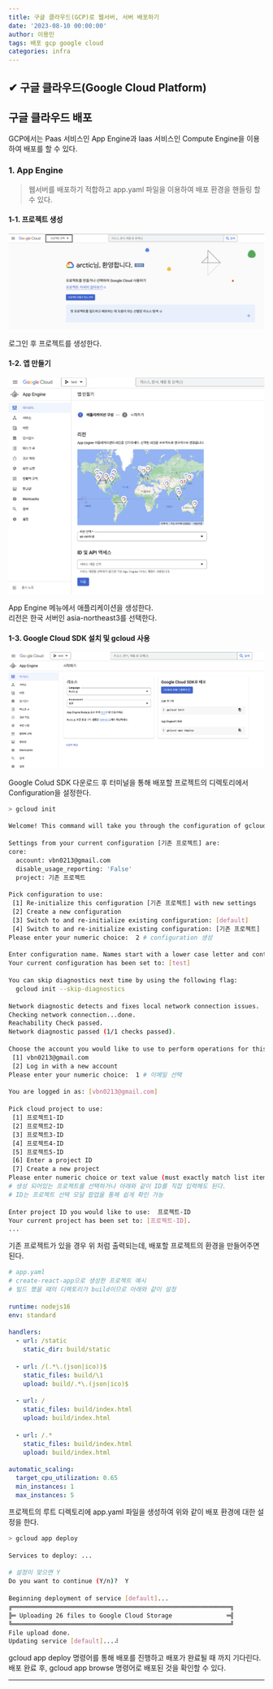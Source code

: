 ```yaml
---
title: 구글 클라우드(GCP)로 웹서버, 서버 배포하기
date: '2023-08-10 00:00:00'
author: 이용민
tags: 배포 gcp google cloud
categories: infra
---
```


## ✔ 구글 클라우드(Google Cloud Platform)

## 구글 클라우드 배포

GCP에서는 Paas 서비스인 App Engine과 Iaas 서비스인 Compute Engine을 이용하여 배포를 할 수 있다.  

### 1. App Engine

> 웹서버를 배포하기 적합하고 app.yaml 파일을 이용하여 배포 환경을 핸들링 할 수 있다.

#### 1-1. 프로젝트 생성

![프로젝트 생성](image.png)

로그인 후 프로젝트를 생성한다.

#### 1-2. 앱 만들기

![앱 생성](image-1.png)

App Engine 메뉴에서 애플리케이션을 생성한다.  
리전은 한국 서버인 asia-northeast3를 선택한다.

#### 1-3. Google Cloud SDK 설치 및 gcloud 사용

![Google Cloud SDK](image-2.png)

Google Colud SDK 다운로드 후 터미널을 통해 배포할 프로젝트의 디렉토리에서 Configuration을 설정한다.  

```bash
> gcloud init

Welcome! This command will take you through the configuration of gcloud.

Settings from your current configuration [기존 프로젝트] are:
core:
  account: vbn0213@gmail.com
  disable_usage_reporting: 'False'
  project: 기존 프로젝트

Pick configuration to use:
 [1] Re-initialize this configuration [기존 프로젝트] with new settings 
 [2] Create a new configuration
 [3] Switch to and re-initialize existing configuration: [default]
 [4] Switch to and re-initialize existing configuration: [기존 프로젝트]
Please enter your numeric choice:  2 # configuration 생성

Enter configuration name. Names start with a lower case letter and contain only lower case letters a-z, digits 0-9, and hyphens '-':  test # configuration 이름 지정
Your current configuration has been set to: [test]

You can skip diagnostics next time by using the following flag:
  gcloud init --skip-diagnostics

Network diagnostic detects and fixes local network connection issues.
Checking network connection...done.                                                                                                                                                                                
Reachability Check passed.
Network diagnostic passed (1/1 checks passed).

Choose the account you would like to use to perform operations for this configuration:
 [1] vbn0213@gmail.com
 [2] Log in with a new account
Please enter your numeric choice:  1 # 이메일 선택

You are logged in as: [vbn0213@gmail.com]

Pick cloud project to use: 
 [1] 프로젝트1-ID
 [2] 프로젝트2-ID
 [3] 프로젝트3-ID
 [4] 프로젝트4-ID
 [5] 프로젝트5-ID
 [6] Enter a project ID
 [7] Create a new project
Please enter numeric choice or text value (must exactly match list item):  6
# 생성 되어있는 프로젝트를 선택하거나 아래와 같이 ID를 직접 입력해도 된다.
# ID는 프로젝트 선택 모달 팝업을 통해 쉽게 확인 가능

Enter project ID you would like to use:  프로젝트-ID
Your current project has been set to: [프로젝트-ID].
...

```

기존 프로젝트가 있을 경우 위 처럼 출력되는데, 배포할 프로젝트의 환경을 만들어주면 된다.  

```yaml
# app.yaml
# create-react-app으로 생성한 프로젝트 예시
# 빌드 했을 때의 디렉토리가 build이므로 아래와 같이 설정

runtime: nodejs16
env: standard

handlers:
  - url: /static
    static_dir: build/static

  - url: /(.*\.(json|ico))$
    static_files: build/\1
    upload: build/.*\.(json|ico)$

  - url: /
    static_files: build/index.html
    upload: build/index.html

  - url: /.*
    static_files: build/index.html
    upload: build/index.html

automatic_scaling:
  target_cpu_utilization: 0.65
  min_instances: 1
  max_instances: 5
```

프로젝트의 루트 디렉토리에 app.yaml 파일을 생성하여 위와 같이 배포 환경에 대한 설정을 한다.  

```bash
> gcloud app deploy

Services to deploy: ... 

# 설정이 맞으면 Y
Do you want to continue (Y/n)?  Y

Beginning deployment of service [default]...
╔════════════════════════════════════════════════════════════╗
╠═ Uploading 26 files to Google Cloud Storage               ═╣
╚════════════════════════════════════════════════════════════╝
File upload done.
Updating service [default]...⠼ 

```

gcloud app deploy 명령어를 통해 배포를 진행하고 배포가 완료될 때 까지 기다린다.  
배포 완료 후, gcloud app browse 명령어로 배포된 것을 확인할 수 있다.

---
